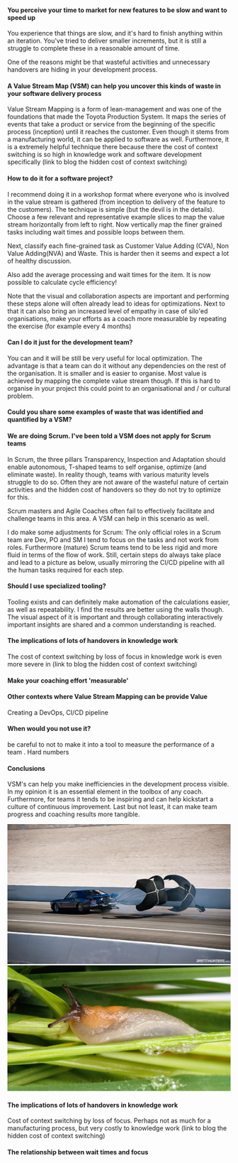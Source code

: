 #### You perceive your time to market for new features to be slow and want to speed up
You experience that things are slow, and it's hard to finish anything within an iteration. You've tried to deliver 
smaller increments, but it is still a struggle to complete these in a reasonable amount of time. 

One of the reasons might be that wasteful activities and unnecessary handovers are hiding in your
development process. 

#### A Value Stream Map (VSM) can help you uncover this kinds of waste in your software delivery process

Value Stream Mapping is a form of lean-management and was one of the foundations that made the Toyota Production 
System. It maps the series of events that take a product or service from the beginning of the specific process (inception) 
until it reaches the customer. Even though it stems from a manufacturing world, it can be applied to software as well. 
Furthermore, it is a extremely helpful technique there because there the cost of context switching is so high in 
knowledge work and software development specifically (link to blog the hidden cost of context switching) 
 
#### How to do it for a software project?
I recommend doing it in a workshop format where everyone who is involved in the value stream is gathered 
(from inception to delivery of the feature to the customers). The technique is simple (but the devil is in the details).
Choose a few relevant and representative example slices to map the value stream horizontally from left to right. 
Now vertically map the finer grained tasks including wait times and possible loops between them. 

Next, classify each fine-grained task as Customer Value Adding (CVA), Non Value Adding(NVA) and Waste. This is harder 
then it seems and expect a lot of healthy discussion.

Also add the average processing and wait times for the item. It is now possible to calculate cycle efficiency!

Note that the visual and collaboration aspects are important and performing these steps alone will often already lead 
to ideas for optimizations. Next to that it can also bring an increased level of empathy in case of silo'ed organisations,
 make your efforts as a coach more measurable by repeating the exercise (for example every 4 months) 

#### Can I do it just for the development team?
You can and it will be still be very useful for local optimization. The advantage is that a team can do it without any
dependencies on the rest of the organisation. It is smaller and is easier to organise. Most value is 
achieved by mapping the complete value stream though. If this is hard to organise in your project this could point to an 
organisational and / or cultural problem.

#### Could you share some examples of waste that was identified and quantified by a VSM?


#### We are doing Scrum. I've been told a VSM does not apply for Scrum teams
In Scrum, the three pillars Transparency, Inspection and Adaptation should enable autonomous, T-shaped teams to 
self organise, optimize (and eliminate waste). In reality though, teams with various maturity levels struggle 
to do so. Often they are not aware of the wasteful nature of certain activities and the hidden cost of handovers so they
do not try to optimize for this.  

Scrum masters and Agile Coaches often fail to effectively facilitate and challenge teams in this area. A VSM can help in
this scenario as well. 

I do make some adjustments for Scrum: The only official roles in a Scrum team are Dev, PO and SM I tend to focus on 
the tasks and not work from roles. Furthermore (mature) Scrum teams tend to be less rigid and more fluid in terms of 
the flow of work. Still, certain steps do always take place and lead to a picture as below, usually mirroring 
the CI/CD pipeline with all the human tasks required for each step.

#### Should I use specialized tooling?
Tooling exists and can definitely make automation of the calculations easier, as well as repeatability. 
I find the results are better using the walls though. The visual aspect of it is important 
and through collaborating interactively important insights are shared and a common understanding is reached.

#### The implications of lots of handovers in knowledge work
The cost of context switching by loss of focus in knowledge work is even more severe in 
(link to blog the hidden cost of context switching)

#### Make your coaching effort 'measurable'

#### Other contexts where Value Stream Mapping can be provide Value
Creating a DevOps, CI/CD pipeline

#### When would you not use it?


be careful to not to make it into a tool to measure the performance of a team . Hard numbers
#### Conclusions
VSM's can help you make inefficiencies in the development process visible. In my opinion it is an essential element in 
the toolbox of any coach. Furthermore, for teams it tends to be inspiring and can help kickstart a culture of continuous
improvement. Last but not least, it can make team progress and coaching results more tangible.  

![](parachute.jpg)
![](snail.jpg)


#### The implications of lots of handovers in knowledge work
Cost of context switching by loss of focus. Perhaps not as much for a manufacturing process, but very costly to 
knowledge work
(link to blog the hidden cost of context switching)
#### The relationship between wait times and focus